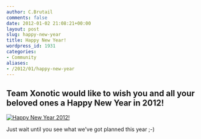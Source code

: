 ```yaml
---
author: C.Brutail
comments: false
date: 2012-01-02 21:08:21+00:00
layout: post
slug: happy-new-year
title: Happy New Year!
wordpress_id: 1931
categories:
- Community
aliases:
- /2012/01/happy-new-year
---
```


## Team Xonotic would like to wish you and all your beloved ones a Happy New Year in 2012!

[![Happy New Year 2012!](/m/uploads/2012/01/xonoticnewyear2012-1024x819.jpg)](http://www.xonotic.org/2012/01/happy-new-year/xonoticnewyear2012/)

Just wait until you see what we've got planned this year ;-) 
